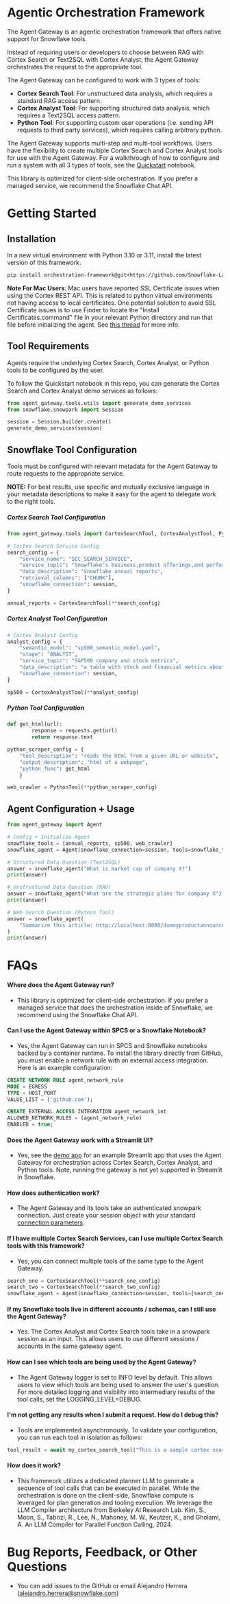 # Agentic Orchestration Framework

The Agent Gateway is an agentic orchestration framework that offers native support for Snowflake tools.

Instead of requiring users or developers to choose between RAG with Cortex Search or
Text2SQL with Cortex Analyst, the Agent Gateway orchestrates the request to the
appropriate tool.

The Agent Gateway can be configured to work with 3 types of tools:
- **Cortex Search Tool**: For unstructured data analysis, which requires a standard RAG
access pattern.
- **Cortex Analyst Tool**: For supporting structured data analysis, which requires a
Text2SQL access pattern.
- **Python Tool**: For supporting custom user operations (i.e. sending API requests to
third party services), which requires calling arbitrary python.

The Agent Gateway supports multi-step and multi-tool workflows. Users have the flexibility to create multiple Cortex Search and Cortex Analyst tools for use with the Agent Gateway. For a walkthrough of how to configure and run a system with all 3 types of tools, see the [Quickstart](Quickstart.ipynb) notebook.

This library is optimized for client-side orchestration. If you prefer a managed service, we recommend the Snowflake Chat API.

# Getting Started

## Installation

In a new virtual environment with Python 3.10 or 3.11, install the latest version of this framework.
```sh
pip install orchestration-framework@git+https://github.com/Snowflake-Labs/orchestration-framework.git
```

**Note For Mac Users**: Mac users have reported SSL Certificate issues when using the
Cortex REST API. This is related to python virtual environments not having access to
local certificates. One potential solution to avoid SSL Certificate issues is to use
Finder to locate the "Install Certificates.command" file in your relevant Python
directory and run that file before initializing the agent. See [this thread](https://github.com/python/cpython/issues/87570#issuecomment-1093904961) for more info.

## Tool Requirements

Agents require the underlying Cortex Search, Cortex Analyst, or Python tools to
be configured by the user.

To follow the Quickstart notebook in this repo, you can generate the Cortex Search and
Cortex Analyst demo services as follows:

```python
from agent_gateway.tools.utils import generate_demo_services
from snowflake.snowpark import Session

session = Session.builder.create()
generate_demo_services(session)
```

## Snowflake Tool Configuration

Tools must be configured with relevant metadata for the Agent Gateway to route requests to the
appropriate service.

**NOTE:** For best results, use specific and mutually exclusive language in your
metadata descriptions to make it easy for the agent to delegate work to the right
tools.

##### Cortex Search Tool Configuration

```python
from agent_gateway.tools import CortexSearchTool, CortexAnalystTool, PythonTool

# Cortex Search Service Config
search_config = {
    "service_name": "SEC_SEARCH_SERVICE",
    "service_topic": "Snowflake's business,product offerings,and performance",
    "data_description": "Snowflake annual reports",
    "retrieval_columns": ["CHUNK"],
    "snowflake_connection": session,
}

annual_reports = CortexSearchTool(**search_config)
```

##### Cortex Analyst Tool Configuration

```python
# Cortex Analyst Config
analyst_config = {
    "semantic_model": "sp500_semantic_model.yaml",
    "stage": "ANALYST",
    "service_topic": "S&P500 company and stock metrics",
    "data_description": "a table with stock and financial metrics about S&P500 companies ",
    "snowflake_connection": session,
}

sp500 = CortexAnalystTool(**analyst_config)
```
##### Python Tool Configuration

```python
def get_html(url):
        response = requests.get(url)
        return response.text

python_scraper_config = {
    "tool_description": "reads the html from a given URL or website",
    "output_description": "html of a webpage",
    "python_func": get_html
    }

web_crawler = PythonTool(**python_scraper_config)
```

## Agent Configuration + Usage

````python
from agent_gateway import Agent

# Config + Initialize Agent
snowflake_tools = [annual_reports, sp500, web_crawler]
snowflake_agent = Agent(snowflake_connection=session, tools=snowflake_tools)

# Structured Data Question (Text2SQL)
answer = snowflake_agent("What is market cap of company X?")
print(answer)

# Unstructured Data Question (RAG)
answer = snowflake_agent("What are the strategic plans for company X")
print(answer)

# Web Search Question (Python Tool)
answer = snowflake_agent(
    "Summarize this article: http://localhost:8080/dummyproductannouncements/interview.html"
)
print(answer)
````

# FAQs

#### Where does the Agent Gateway run?

- This library is optimized for client-side orchestration. If you prefer a managed service that does the orchestration inside of Snowflake, we recommend using the Snowflake Chat API.

#### Can I use the Agent Gateway within SPCS or a Snowflake Notebook?

- Yes, the Agent Gateway can run in SPCS and Snowflake notebooks backed by a container
runtime. To install the library directly from GitHub, you must enable a network rule
with an external access integration. Here is an example configuration:

```sql
CREATE NETWORK RULE agent_network_rule
MODE = EGRESS
TYPE = HOST_PORT
VALUE_LIST = ('github.com');

CREATE EXTERNAL ACCESS INTEGRATION agent_network_int
ALLOWED_NETWORK_RULES = (agent_network_rule)
ENABLED = true;
```

#### Does the Agent Gateway work with a Streamlit UI?

- Yes, see the [demo app](https://github.com/Snowflake-Labs/orchestration-framework/blob/main/demo_app/demo_app.py) for an example Streamlit app that uses the Agent Gateway for orchestration across Cortex Search, Cortex Analyst, and Python tools. Note, running the gateway is not yet supported in Streamlit in Snowflake.

#### How does authentication work?

- The Agent Gateway and its tools take an authenticated snowpark connection. Just create your session
object with your standard [connection parameters](https://docs.snowflake.com/en/developer-guide/snowpark/reference/python/latest/snowpark/api/snowflake.snowpark.Session).

#### If I have multiple Cortex Search Services, can I use multiple Cortex Search tools with this framework?

- Yes, you can connect multiple tools of the same type to the Agent Gateway.
```python
search_one = CortexSearchTool(**search_one_config)
search_two = CortexSearchTool(**search_two_config)
snowflake_agent = Agent(snowflake_connection=session, tools=[search_one, search_two])
```

#### If my Snowflake tools live in different accounts / schemas, can I still use the Agent Gateway?

- Yes. The Cortex Analyst and Cortex Search tools take in a snowpark session as an
input. This allows users to use different sessions / accounts in the same gateway agent.

#### How can I see which tools are being used by the Agent Gateway?

- The Agent Gateway logger is set to INFO level by default. This allows users to view
which tools are being used to answer the user's question. For more detailed logging and
visibility into intermediary results of the tool calls, set the LOGGING_LEVEL=DEBUG.

#### I'm not getting any results when I submit a request. How do I debug this?

- Tools are implemented asynchronously. To validate your configuration, you can run each tool in isolation as follows:
```python
tool_result = await my_cortex_search_tool("This is a sample cortex search question")
```

#### How does it work?

- This framework utilizes a dedicated planner LLM to generate a sequence of tool calls that can be executed in parallel. While the orchestration is done on the client-side, Snowflake compute is leveraged for plan generation and tooling execution. We leverage the LLM Compiler architecture from Berkeley AI Research Lab. Kim, S., Moon, S., Tabrizi, R., Lee, N., Mahoney, M. W., Keutzer, K., and Gholami, A. An LLM Compiler for Parallel Function Calling, 2024.

# Bug Reports, Feedback, or Other Questions

- You can add issues to the GitHub or email Alejandro Herrera (alejandro.herrera@snowflake.com)
